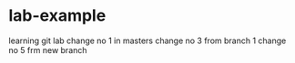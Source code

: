 # lab-example
learning git lab
change no 1 in masters
change no 3 from branch 1
change no 5 frm new branch
